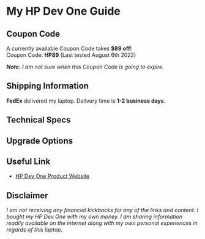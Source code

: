 # My HP Dev One Guide

## Coupon Code

A currently available Coupon Code takes **$89 off**!  
Coupon Code: **HP89** (Last tested August 6th 2022)

***Note:*** *I am not sure when this Coupon Code is going to expire.*

## Shipping Information

**FedEx** delivered my laptop. Delivery time is **1-2 business days**.

## Technical Specs

## Upgrade Options

## Useful Link

- [HP Dev One Product Website](https://hpdevone.com/)

## Disclaimer
*I am not receiving any financial kickbacks for any of the links and content. I bought my HP Dev One with my own money. I am sharing information readily available on the internet along with my own personal experiences in regards of this laptop.*
